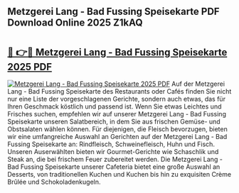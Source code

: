 ## Metzgerei Lang - Bad Fussing Speisekarte PDF Download Online 2025 Z1kAQ

# <h2><a href="http://gc662mf.nevu.top/?p=Metzgerei+Lang+-+Bad+Fussing+Speisekarte">🔗 👉🔴 Metzgerei Lang - Bad Fussing Speisekarte 2025 PDF</a></h2>

[![Metzgerei Lang - Bad Fussing Speisekarte 2025 PDF](https://i.imgur.com/dBaPXMq.png)](http://gc662mf.nevu.top/?p=Metzgerei+Lang+-+Bad+Fussing+Speisekarte)
Auf der Metzgerei Lang - Bad Fussing Speisekarte des Restaurants oder Cafés finden Sie nicht nur eine Liste der vorgeschlagenen Gerichte, sondern auch etwas, das für Ihren Geschmack köstlich und passend ist. Wenn Sie etwas Leichtes und Frisches suchen, empfehlen wir auf unserer Metzgerei Lang - Bad Fussing Speisekarte unseren Salatbereich, in dem Sie aus frischen Gemüse- und Obstsalaten wählen können. Für diejenigen, die Fleisch bevorzugen, bieten wir eine umfangreiche Auswahl an Gerichten auf der Metzgerei Lang - Bad Fussing Speisekarte an: Rindfleisch, Schweinefleisch, Huhn und Fisch. Unseren Auserwählten bieten wir Gourmet-Gerichte wie Schaschlik und Steak an, die bei frischem Feuer zubereitet werden. Die Metzgerei Lang - Bad Fussing Speisekarte unserer Cafeteria bietet eine große Auswahl an Desserts, von traditionellen Kuchen und Kuchen bis hin zu exquisiten Crème Brûlée und Schokoladenkugeln.
